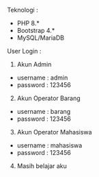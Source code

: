 Teknologi : 
- PHP 8.*
- Bootstrap 4.*
- MySQL/MariaDB

User Login : 
1. Akun Admin 
- username : admin
- password : 123456

2. Akun Operator Barang
- username : barang
- password : 123456

3. Akun Operator Mahasiswa 
- username : mahasiswa
- password : 123456

4. Masih belajar aku